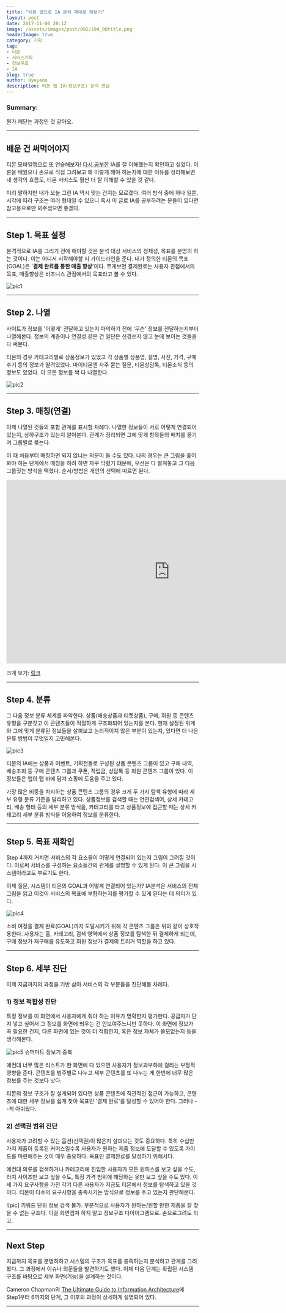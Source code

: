 ```yaml
---
title: "티몬 앱으로 IA 분석 제대로 해보기"
layout: post
date: 2017-11-06 20:12
image: /assets/images/post/002/194_00title.png
headerImage: true
category: 기획
tag:
- 티몬
- 서비스기획
- 정보구조
- IA
blog: true
author: Hyeyeon
description: 티몬 앱 IA(정보구조) 분석 연습
---
```


### Summary:

뭔가 깨닫는 과정인 것 같아요.

---

## 배운 건 써먹어야지

티몬 모바일앱으로 또 연습해보자! [다시 공부한](https://imyeonn.github.io/blog/%EA%B8%B0%ED%9A%8D/193/) IA를 잘 이해했는지 확인하고 싶었다. 이론을 배웠으니 손으로 직접 그려보고 왜 이렇게 해야 하는지에 대한 이유를 정리해보면 내 생각의 흐름도, 티몬 서비스도 훨씬 더 잘 이해할 수 있을 것 같다.

미리 말하지만 내가 오늘 그린 IA 역시 맞는 건지는 모르겠다. 여러 방식 중에 하나 일뿐, 시각에 따라 구조는 여러 형태일 수 있으니 혹시 이 글로 IA를 공부하려는 분들이 있다면 참고용으로만 봐주셨으면 좋겠다.

---

## Step 1. 목표 설정

본격적으로 IA를 그리기 전에 해야할 것은 분석 대상 서비스의 정체성, 목표를 분명히 하는 것이다. 이는 어디서 시작해야할 지 가이드라인을 준다. 내가 정의한 티몬의 목표(GOAL)은 '**결제 완료를 통한 매출 향상**'이다. 쪼개보면 결제완료는 사용자 관점에서의 목표, 매출향상은 비즈니스 관점에서의 목표라고 볼 수 있다.

![pic1](/assets/images/post/002/194_01.png)

---

## Step 2. 나열

사이트가 정보를 '어떻게' 전달하고 있는지 파악하기 전에 '무슨' 정보를 전달하는지부터 나열해본다. 정보의 계층이나 연결성 같은 건 일단은 신경쓰지 않고 눈에 보이는 것들을 다 써본다.

티몬의 경우 카테고리별로 상품정보가 있었고 각 상품별 상품명, 설명, 사진, 가격, 구매후기 등의 정보가 딸려있었다. 마이티몬엔 자주 묻는 질문, 티몬상담톡, 티몬소식 등의 정보도 있었다. 이 모든 정보를 싹 다 나열한다.

![pic2](/assets/images/post/002/194_02.png)

---

## Step 3. 매칭(연결)

이제 나열된 것들의 포함 관계를 표시할 차례다. 나열한 정보들이 서로 어떻게 연결되어 있는지, 상하구조가 있는지 알아본다. 관계가 정리되면 그에 맞게 항목들의 배치를 옮기며 그룹별로 묶는다.

이 때 처음부터 매칭하면 되지 않냐는 의문이 들 수도 있다. 나의 경우는 큰 그림을 훑어봐야 하는 단계에서 매칭을 하려 하면 자꾸 막혔기 떄문에, 우선은 다 펼쳐놓고 그 다음 그룹짓는 방식을 택했다. 순서/방법은 개인의 선택에 따르면 된다.

<iframe width='853' height='480' src='https://embed.coggle.it/diagram/Wfx-bYJbsgABSec-/3ad6f511bc327e75ab3835c02e5f9eb9fec25ddc0fc3b09a5ac9cf5c6723868f' frameborder='0' allowfullscreen></iframe>

크게 보기: [링크](https://coggle.it/diagram/Wfx-bYJbsgABSec-/557d1fefde0695bc27bbc6b77dee936b6e48a0fb0230de70fa7d70a7b528b6a2)

---

## Step 4. 분류

그 다음 정보 분류 체계를 파악한다. 상품(배송상품과 티켓상품), 구매, 회원 등 콘텐츠 유형을 구분짓고 이 콘텐츠들이 적절하게 구조화되어 있는지를 본다. 현재 설정된 위계와 그에 맞게 분류된 정보들을 살펴보고 논리적이지 않은 부분이 있는지, 있다면 더 나은 분류 방법이 무엇일지 고민해본다.

![pic3](/assets/images/post/002/194_03.png)

티몬의 IA에는 상품과 이벤트, 기획전들로 구성된 상품 콘텐츠 그룹이 있고 구매 내역, 배송조회 등 구매 콘텐츠 그룹과 쿠폰, 적립금, 상담톡 등 회원 콘텐츠 그룹이 있다. 이 정보들은 앱의 탭 바에 담겨 쇼핑에 도움을 주고 있다.

가장 많은 비중을 차지하는 상품 콘텐츠 그룹의 경우 크게 두 가지 탐색 유형에 따라 세부 유형 분류 기준을 달리하고 있다. 상품정보를 검색할 때는 연관검색어, 상세 카테고리, 배송 형태 등의 세부 분류 방식을, 카테고리를 타고 상품정보에 접근할 때는 상세 카테고리 세부 분류 방식을 이용하여 정보를 분류한다.

---

## Step 5. 목표 재확인

Step 4까지 거치면 서비스의 각 요소들이 어떻게 연결되어 있는지 그림이 그려질 것이다. 이로써 서비스를 구성하는 요소들간의 관계를 설명할 수 있게 된다. 이 큰 그림을 시스템이라고도 부르기도 한다.

이제 질문, 시스템이 티몬의 GOAL과 어떻게 연결되어 있는가? IA분석은 서비스의 전체 그림을 읽고 이것이 서비스의 목표에 부합하는지를 평가할 수 있게 된다는 데 의미가 있다.

![pic4](/assets/images/post/002/194_04.png)

소비 여정을 결제 완료(GOAL)까지 도달시키기 위해 각 콘텐츠 그룹은 위와 같이 상호작용한다. 사용자는 홈, 카테고리, 검색 영역에서 상품 정보를 탐색한 뒤 결제하게 되는데, 구매 정보가 재구매를 유도하고 회원 정보가 결제의 트리거 역할을 하고 있다.

---

## Step 6. 세부 진단

이제 지금까지의 과정을 기반 삼아 서비스의 각 부분들을 진단해볼 차례다.

### 1) 정보 적합성 진단

특정 정보를 이 화면에서 사용자에게 줘야 하는 이유가 명확한지 평가한다. 공급자가 단지 넣고 싶어서 그 정보를 화면에 띄우는 건 안보여주느니만 못하다. 이 화면에 정보가 꼭 필요한 건지, 다른 화면에 있는 것이 더 적합한지, 혹은 정보 자체가 쓸모없는지 등을 생각해본다.

![pic5](/assets/images/post/002/194_04.png)
슈퍼마트 장보기 중복

예컨대 너무 많은 리스트가 한 화면에 다 있으면 사용자가 정보과부하에 걸리는 부정적 영향을 준다. 콘텐츠를 범주별로 나누고 세부 콘텐츠를 또 나누는 게 한번에 너무 많은 정보를 주는 것보다 낫다.

티몬의 정보 구조가 잘 설계되어 있다면 상품 콘텐츠에 직관적인 접근이 가능하고, 콘텐츠에 대한 세부 정보를 쉽게 찾아 목표인 '결제 완료'를 달성할 수 있어야 한다. 그러나 --게 아쉬웠다.

### 2) 선택권 범위 진단

사용자가 고려할 수 있는 옵션(선택권)이 많은지 살펴보는 것도 중요하다. 특히 수십만 가지 제품이 등록된 커머스일수록 사용자가 원하는 제품 정보에 도달할 수 있도록 가이드를 마련해주는 것이 매우 중요하다. 목표인 결제완료를 달성하기 위해서다.

예컨대 의류를 검색하거나 카테고리에 진입한 사용자가 모든 원피스를 보고 싶을 수도, 라지 사이즈만 보고 싶을 수도, 특정 가격 범위에 해당하는 옷만 보고 싶을 수도 있다. 이 세 가지 요구사항을 가진 각기 다른 사용자가 지금도 티몬에서 정보를 탐색하고 있을 것이다. 티몬이 다수의 요구사항을 충족시키는 방식으로 정보를 주고 있는지 판단해본다.

![pic]
키워드 단위 정보 검색 불가. 부분적으로 사용자가 원하는/원할 만한 제품을 잘 찾을 수 없는 구조다. 이걸 화면캡쳐 하지 말고 정보구조 다이어그램으로. 손으로그려도 되고.

---

## Next Step

지금까지 목표를 분명히하고 시스템의 구조가 목표를 충족하는지 분석하고 관계를 그려봤다. 그 과정에서 이슈나 의문들을 발견하기도 했다. 이제 다음 단계는 확립된 시스템 구조를 바탕으로 세부 화면(기능)을 설계하는 것이다.

Cameron Chapman의 [The Ultimate Guide to Information Architecture](https://www.webdesignerdepot.com/2015/02/the-ultimate-guide-to-information-architecture/)에 Step1부터 6까지의 단계, 그 이후의 과정이 상세하게 설명되어 있다.

---
